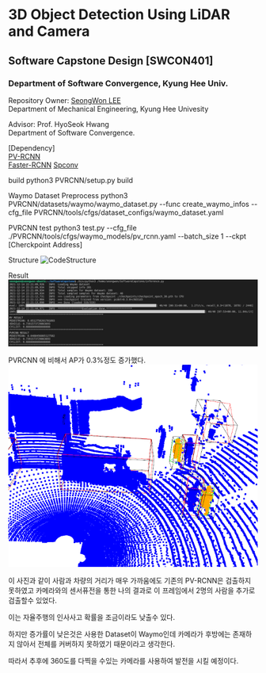 # 3D Object Detection Using LiDAR and Camera

## Software Capstone Design [SWCON401]
### Department of Software Convergence, Kyung Hee Univ. 


Repository Owner: 
[SeongWon LEE](https://snovvyowl.github.io)\
Department of Mechanical Engineering, Kyung Hee Univesity

Advisor: 
Prof. HyoSeok Hwang\
Department of Software Convergence. 

[Dependency]\
[PV-RCNN](https://github.com/open-mmlab/OpenPCDet)\
[Faster-RCNN](https://github.com/open-mmlab/mmdetection)
[Spconv](https://github.com/traveller59/spconv)

build
python3 PVRCNN/setup.py build

Waymo Dataset Preprocess
python3 PVRCNN/datasets/waymo/waymo_dataset.py --func create_waymo_infos --cfg_file PVRCNN/tools/cfgs/dataset_configs/waymo_dataset.yaml

PVRCNN test
python3 test.py --cfg_file ./PVRCNN/tools/cfgs/waymo_models/pv_rcnn.yaml --batch_size 1 --ckpt [Cherckpoint Address]


Structure
![CodeStructure](https://github.com/SnovvyOwl/Transparent_DepthEstimation/blob/main/DevelopmentLogs/codestruct.png)


Result
![Result](https://github.com/SnovvyOwl/SoftwareCapstone/blob/main/doc/result.png)

PVRCNN 에 비해서 AP가 0.3%정도 증가했다.
![Myresult_Generated](https://github.com/SnovvyOwl/SoftwareCapstone/blob/main/doc/segboxresult.png)

이 사진과 같이 사람과 차량의 거리가 매우 가까움에도 기존의 PV-RCNN은 검출하지 못하였고 
카메라와의 센서퓨전을 통한 나의 결과로 이 프레임에서 2명의 사람을 추가로 검출할수 있었다.

이는 자율주행의 인사사고 확률을 조금이라도 낮출수 있다.

하지만 증가률이 낮은것은 사용한 Dataset이 Waymo인데 카메라가 후방에는 존재하지 않아서 전체를 커버하지 못하였기 때문이라고 생각한다.

따라서 추후에 360도를 다찍을 수있는 카메라를 사용하여 발전을 시킬 예정이다.